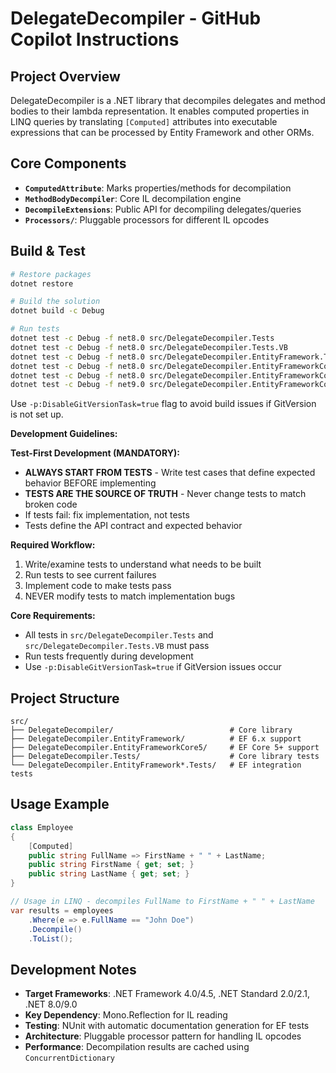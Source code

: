 # DelegateDecompiler - GitHub Copilot Instructions

## Project Overview

DelegateDecompiler is a .NET library that decompiles delegates and method bodies to their lambda representation. It enables computed properties in LINQ queries by translating `[Computed]` attributes into executable expressions that can be processed by Entity Framework and other ORMs.

## Core Components

- **`ComputedAttribute`**: Marks properties/methods for decompilation
- **`MethodBodyDecompiler`**: Core IL decompilation engine  
- **`DecompileExtensions`**: Public API for decompiling delegates/queries
- **`Processors/`**: Pluggable processors for different IL opcodes

## Build & Test

```bash
# Restore packages
dotnet restore

# Build the solution
dotnet build -c Debug

# Run tests
dotnet test -c Debug -f net8.0 src/DelegateDecompiler.Tests
dotnet test -c Debug -f net8.0 src/DelegateDecompiler.Tests.VB
dotnet test -c Debug -f net8.0 src/DelegateDecompiler.EntityFramework.Tests
dotnet test -c Debug -f net8.0 src/DelegateDecompiler.EntityFrameworkCore6.Tests
dotnet test -c Debug -f net8.0 src/DelegateDecompiler.EntityFrameworkCore8.Tests
dotnet test -c Debug -f net9.0 src/DelegateDecompiler.EntityFrameworkCore9.Tests
```

Use `-p:DisableGitVersionTask=true` flag to avoid build issues if GitVersion is not set up.

**Development Guidelines:**

**Test-First Development (MANDATORY):**
- **ALWAYS START FROM TESTS** - Write test cases that define expected behavior BEFORE implementing
- **TESTS ARE THE SOURCE OF TRUTH** - Never change tests to match broken code
- If tests fail: fix implementation, not tests
- Tests define the API contract and expected behavior

**Required Workflow:**
1. Write/examine tests to understand what needs to be built
2. Run tests to see current failures
3. Implement code to make tests pass
4. NEVER modify tests to match implementation bugs

**Core Requirements:**
- All tests in `src/DelegateDecompiler.Tests` and `src/DelegateDecompiler.Tests.VB` must pass
- Run tests frequently during development
- Use `-p:DisableGitVersionTask=true` if GitVersion issues occur

## Project Structure

```
src/
├── DelegateDecompiler/                          # Core library
├── DelegateDecompiler.EntityFramework/          # EF 6.x support
├── DelegateDecompiler.EntityFrameworkCore5/     # EF Core 5+ support 
├── DelegateDecompiler.Tests/                    # Core library tests
└── DelegateDecompiler.EntityFramework*.Tests/   # EF integration tests
```

## Usage Example

```csharp
class Employee
{
    [Computed]
    public string FullName => FirstName + " " + LastName;
    public string FirstName { get; set; }
    public string LastName { get; set; }
}

// Usage in LINQ - decompiles FullName to FirstName + " " + LastName
var results = employees
    .Where(e => e.FullName == "John Doe")
    .Decompile()
    .ToList();
```

## Development Notes

- **Target Frameworks**: .NET Framework 4.0/4.5, .NET Standard 2.0/2.1, .NET 8.0/9.0
- **Key Dependency**: Mono.Reflection for IL reading
- **Testing**: NUnit with automatic documentation generation for EF tests
- **Architecture**: Pluggable processor pattern for handling IL opcodes
- **Performance**: Decompilation results are cached using `ConcurrentDictionary`

